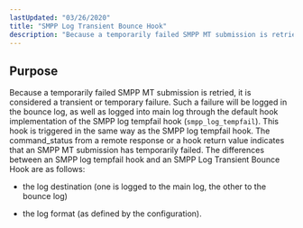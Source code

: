 ```yaml
---
lastUpdated: "03/26/2020"
title: "SMPP Log Transient Bounce Hook"
description: "Because a temporarily failed SMPP MT submission is retried it is considered a transient or temporary failure Such a failure will be logged in the bounce log as well as logged into main log through the default hook implementation of the SMPP log tempfail hook smpp log tempfail This hook..."
---
```



## <a name="SMPPLogTransientBounceHook.purpose"></a> Purpose

Because a temporarily failed SMPP MT submission is retried, it is considered a transient or temporary failure. Such a failure will be logged in the bounce log, as well as logged into main log through the default hook implementation of the SMPP log tempfail hook (`smpp_log_tempfail`). This hook is triggered in the same way as the SMPP log tempfail hook. The command_status from a remote response or a hook return value indicates that an SMPP MT submission has temporarily failed. The differences between an SMPP log tempfail hook and an SMPP Log Transient Bounce Hook are as follows:

*   the log destination (one is logged to the main log, the other to the bounce log)

*   the log format (as defined by the configuration).